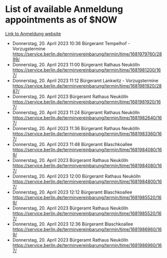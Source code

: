 # List of available Anmeldung appointments as of $NOW
[Link to Anmeldung website](https://service.berlin.de/terminvereinbarung/termin/tag.php?termin=1&anliegen[]=120686&dienstleisterlist=122210,122217,327316,122219,327312,122227,327314,122231,327346,122243,327348,122254,122252,329742,122260,329745,122262,329748,122271,327278,122273,327274,122277,327276,330436,122280,327294,122282,327290,122284,327292,122291,327270,122285,327266,122286,327264,122296,327268,150230,329760,122297,327286,122294,327284,122312,329763,122314,329775,122304,327330,122311,327334,122309,327332,317869,122281,327352,122279,329772,122283,122276,327324,122274,327326,122267,329766,122246,327318,122251,327320,122257,327322,122208,327298,122226,327300&herkunft=http%3A%2F%2Fservice.berlin.de%2Fdienstleistung%2F120686%2F)
- Donnerstag, 20. April 2023 10:36 Bürgeramt Tempelhof - Vorzugstermine https://service.berlin.de/terminvereinbarung/termin/time/1681979760/2899/
- Donnerstag, 20. April 2023 11:00 Bürgeramt Rathaus Neukölln https://service.berlin.de/terminvereinbarung/termin/time/1681981200/167/
- Donnerstag, 20. April 2023 11:12 Bürgeramt Lankwitz - Vorzugstermine https://service.berlin.de/terminvereinbarung/termin/time/1681981920/2887/
- Donnerstag, 20. April 2023  Bürgeramt Rathaus Neukölln https://service.berlin.de/terminvereinbarung/termin/time/1681981920/167/
- Donnerstag, 20. April 2023 11:24 Bürgeramt Rathaus Neukölln https://service.berlin.de/terminvereinbarung/termin/time/1681982640/167/
- Donnerstag, 20. April 2023 11:36 Bürgeramt Rathaus Neukölln https://service.berlin.de/terminvereinbarung/termin/time/1681983360/167/
- Donnerstag, 20. April 2023 11:48 Bürgeramt Blaschkoallee https://service.berlin.de/terminvereinbarung/termin/time/1681984080/169/
- Donnerstag, 20. April 2023  Bürgeramt Rathaus Neukölln https://service.berlin.de/terminvereinbarung/termin/time/1681984080/167/
- Donnerstag, 20. April 2023 12:00 Bürgeramt Rathaus Neukölln https://service.berlin.de/terminvereinbarung/termin/time/1681984800/167/
- Donnerstag, 20. April 2023 12:12 Bürgeramt Blaschkoallee https://service.berlin.de/terminvereinbarung/termin/time/1681985520/169/
- Donnerstag, 20. April 2023  Bürgeramt Rathaus Neukölln https://service.berlin.de/terminvereinbarung/termin/time/1681985520/167/
- Donnerstag, 20. April 2023 12:36 Bürgeramt Blaschkoallee https://service.berlin.de/terminvereinbarung/termin/time/1681986960/169/
- Donnerstag, 20. April 2023  Bürgeramt Rathaus Neukölln https://service.berlin.de/terminvereinbarung/termin/time/1681986960/167/
